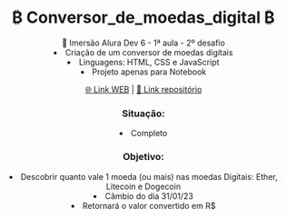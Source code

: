 <h1 style: align='center'> ₿ Conversor_de_moedas_digital ₿</h1>
<div style: align='center'>
🤿 Imersão Alura Dev 6 - 1ª aula - 2º desafio
<li>Criação de um conversor de moedas digitais</li>
<li> Linguagens: HTML, CSS e JavaScript</li>
<li>Projeto apenas para Notebook</li>

<a href='https://melo-luisa.github.io/Conversor_moeda_digital/'>🌐 Link WEB</a> | <a href='https://github.com/Melo-Luisa/Conversor_moeda_digital'> 📃 Link repositório</a>
<h3>Situação:</h3>
<li>Completo</li>

<h3>Objetivo:</h3>
<li>Descobrir quanto vale 1 moeda (ou mais) nas moedas Digitais: Ether, Litecoin e Dogecoin</li>
<li>Câmbio do dia 31/01/23</li>
<li> Retornará o valor convertido em R$</li>
</div>

